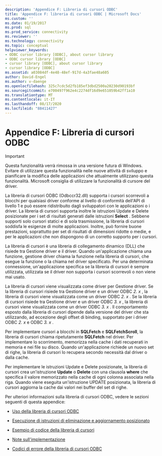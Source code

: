 ```yaml
---
description: 'Appendice F: Libreria di cursori ODBC'
title: 'Appendice F: libreria di cursori ODBC | Microsoft Docs'
ms.custom: ''
ms.date: 01/19/2017
ms.prod: sql
ms.prod_service: connectivity
ms.reviewer: ''
ms.technology: connectivity
ms.topic: conceptual
helpviewer_keywords:
- ODBC cursor library [ODBC], about cursor library
- ODBC cursor library [ODBC]
- cursor library [ODBC], about cursor library
- cursor library [ODBC]
ms.assetid: a03084df-4e48-48ef-917d-4a3fae48a605
author: David-Engel
ms.author: v-daenge
ms.openlocfilehash: 325c7cdc5d2fb185ef3dbd2500a20230d90193bf
ms.sourcegitcommit: e700497f962e4c2274df16d9e651059b42ff1a10
ms.translationtype: MT
ms.contentlocale: it-IT
ms.lasthandoff: 08/17/2020
ms.locfileid: "88411427"
---
```

# <a name="appendix-f-odbc-cursor-library"></a>Appendice F: Libreria di cursori ODBC
> [!IMPORTANT]  
>  Questa funzionalità verrà rimossa in una versione futura di Windows. Evitare di utilizzare questa funzionalità nelle nuove attività di sviluppo e pianificare la modifica delle applicazioni che attualmente utilizzano questa funzionalità. Microsoft consiglia di utilizzare la funzionalità di cursore del driver.  
  
 La libreria di cursori ODBC (Odbccr32.dll) supporta i cursori scorrevoli a blocchi per qualsiasi driver conforme al livello di conformità dell'API di livello 1 e può essere ridistribuito dagli sviluppatori con le applicazioni o i driver. La libreria di cursori supporta inoltre le istruzioni Update e Delete posizionate per i set di risultati generati dalle istruzioni **Select** . Sebbene supporti solo cursori statici e di sola trasmissione, la libreria di cursori soddisfa le esigenze di molte applicazioni. Inoltre, può fornire buone prestazioni, soprattutto per set di risultati di dimensioni ridotte o medie, e per le applicazioni che non dispongono di un corretto supporto per i cursori.  
  
 La libreria di cursori è una libreria di collegamento dinamico (DLL) che risiede tra Gestione driver e il driver. Quando un'applicazione chiama una funzione, gestione driver chiama la funzione nella libreria di cursori, che esegue la funzione o la chiama nel driver specificato. Per una determinata connessione, un'applicazione specifica se la libreria di cursori è sempre utilizzata, utilizzata se il driver non supporta i cursori scorrevoli o non viene mai usato.  
  
 La libreria di cursori viene visualizzata come driver per Gestione driver. Se la libreria di cursori risiede tra Gestione driver e un driver ODBC *2. x* , la libreria di cursori viene visualizzata come un driver ODBC *2. x* . Se la libreria di cursori risiede tra Gestione driver e un driver ODBC *3. x* , la libreria di cursori viene visualizzata come un driver ODBC *3. x* . Il comportamento esposto dalla libreria di cursori dipende dalla versione del driver che sta utilizzando, ad eccezione degli offset di binding, supportato per i driver ODBC *2. x* e ODBC *3. x* .  
  
 Per implementare cursori a blocchi in **SQLFetch** e **SQLFetchScroll**, la libreria di cursori chiama ripetutamente **SQLFetch** nel driver. Per implementare lo scorrimento, memorizza nella cache i dati recuperati in memoria e nei file su disco. Quando un'applicazione richiede un nuovo set di righe, la libreria di cursori lo recupera secondo necessità dal driver o dalla cache.  
  
 Per implementare le istruzioni Update e Delete posizionate, la libreria di cursori crea un'istruzione **Update** o **Delete** con una clausola **where** che specifica il valore memorizzato nella cache di ogni colonna associata nella riga. Quando viene eseguita un'istruzione UPDATE posizionata, la libreria di cursori aggiorna la cache dai valori nei buffer del set di righe.  
  
 Per ulteriori informazioni sulla libreria di cursori ODBC, vedere le sezioni seguenti di questa appendice:  
  
-   [Uso della libreria di cursori ODBC](../../../odbc/reference/appendixes/using-the-odbc-cursor-library.md)  
  
-   [Esecuzione di istruzioni di eliminazione e aggiornamento posizionato](../../../odbc/reference/appendixes/executing-positioned-update-and-delete-statements.md)  
  
-   [Esempio di codice della libreria di cursori](../../../odbc/reference/appendixes/cursor-library-code-example.md)  
  
-   [Note sull'implementazione](../../../odbc/reference/appendixes/implementation-notes.md)  
  
-   [Codici di errore della libreria di cursori ODBC](../../../odbc/reference/appendixes/odbc-cursor-library-error-codes.md)
